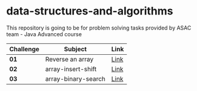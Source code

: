
# data-structures-and-algorithms
This repository is going to be for problem solving tasks provided by ASAC team - Java Advanced course 


| Challenge | Subject   | Link       |
|-----------|-----------|------------|
| **01**    | Reverse an array | [Link](https://baraahabusara.github.io/data-structures-and-algorithms/array-reverse/array-reverse)|
| **02**    | array-insert-shift | [Link](https://baraahabusara.github.io/data-structures-and-algorithms/array-insert-shift/array-insert-shift)|
| **03**    | array-binary-search | [Link](https://baraahabusara.github.io/data-structures-and-algorithms/array-binary-search/array-binary-search)|

